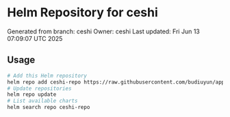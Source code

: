 # Helm Repository for ceshi
Generated from branch: ceshi
Owner: ceshi
Last updated: Fri Jun 13 07:09:07 UTC 2025

## Usage
```bash
# Add this Helm repository
helm repo add ceshi-repo https://raw.githubusercontent.com/budiuyun/appStore/helm-ceshi/
# Update repositories
helm repo update
# List available charts
helm search repo ceshi-repo
```
